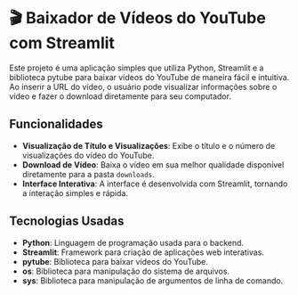 # 🎬 Baixador de Vídeos do YouTube com Streamlit

Este projeto é uma aplicação simples que utiliza Python, Streamlit e a biblioteca pytube para baixar vídeos do YouTube de maneira fácil e intuitiva. Ao inserir a URL do vídeo, o usuário pode visualizar informações sobre o vídeo e fazer o download diretamente para seu computador.

## Funcionalidades

- **Visualização de Título e Visualizações**: Exibe o título e o número de visualizações do vídeo do YouTube.
- **Download de Vídeo**: Baixa o vídeo em sua melhor qualidade disponível diretamente para a pasta `downloads`.
- **Interface Interativa**: A interface é desenvolvida com Streamlit, tornando a interação simples e rápida.

## Tecnologias Usadas

- **Python**: Linguagem de programação usada para o backend.
- **Streamlit**: Framework para criação de aplicações web interativas.
- **pytube**: Biblioteca para baixar vídeos do YouTube.
- **os**: Biblioteca para manipulação do sistema de arquivos.
- **sys**: Biblioteca para manipulação de argumentos de linha de comando.
